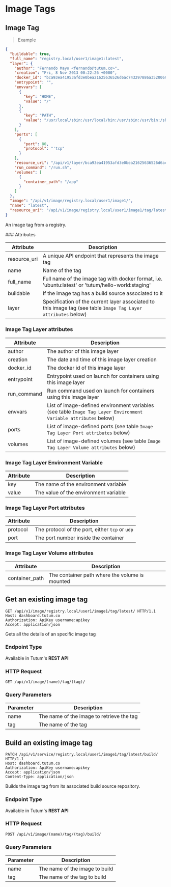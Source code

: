 # Image Tags

## Image Tag

> Example

```json
{
  "buildable": true,
  "full_name": "registry.local/user1/image1:latest",
  "layer": {
    "author": "Fernando Mayo <fernando@tutum.co>",
    "creation": "Fri, 8 Nov 2013 00:22:26 +0000",
    "docker_id": "bca93ea41953afd3e0bea21625636526d6ac743297886a3520069544a00e3a70",
    "entrypoint": "",
    "envvars": [
      {
        "key": "HOME",
        "value": "/"
      },
      {
        "key": "PATH",
        "value": "/usr/local/sbin:/usr/local/bin:/usr/sbin:/usr/bin:/sbin:/bin"
      }
    ],
    "ports": [
      {
        "port": 80,
        "protocol": "'tcp"
      }
    ],
    "resource_uri": "/api/v1/layer/bca93ea41953afd3e0bea21625636526d6ac743297886a3520069544a00e3a70/",
    "run_command": "/run.sh",
    "volumes": [
      {
        "container_path": "/app"
      }
    ]
  },
  "image": "/api/v1/image/registry.local/user1/image1/",
  "name": "latest",
  "resource_uri": "/api/v1/image/registry.local/user1/image1/tag/latest/"
}
```

An image tag from a registry.

### Attributes

Attribute | Description
--------- | -----------
resource_uri | A unique API endpoint that represents the image tag
name | Name of the tag
full_name | Full name of the image tag with docker format, i.e. 'ubuntu:latest' or 'tutum/hello-world:staging'
buildable | If the image tag has a build source associated to it
layer | Specification of the current layer associated to this image tag (see table `Image Tag Layer attributes` below)


### Image Tag Layer attributes

Attribute | Description
--------- | -----------
author | The author of this image layer
creation | The date and time of this image layer creation
docker_id | The docker id of this image layer
entrypoint | Entrypoint used on launch for containers using this image layer
run_command | Run command used on launch for containers using this image layer
envvars | List of image-defined environment variables (see table `Image Tag Layer Environment Variable attributes` below)
ports | List of image-defined ports (see table `Image Tag Layer Port attributes` below)
volumes | List of image-defined volumes (see table `Image Tag Layer Volume attributes` below)


### Image Tag Layer Environment Variable

Attribute | Description
--------- | -----------
key | The name of the environment variable
value | The value of the environment variable


### Image Tag Layer Port attributes

Attribute | Description
--------- | -----------
protocol | The protocol of the port, either `tcp` or `udp`
port | The port number inside the container


### Image Tag Layer Volume attributes

Attribute | Description
--------- | -----------
container_path | The container path where the volume is mounted


## Get an existing image tag

```http
GET /api/v1/image/registry.local/user1/image1/tag/latest/ HTTP/1.1
Host: dashboard.tutum.co
Authorization: ApiKey username:apikey
Accept: application/json
```

Gets all the details of an specific image tag

### Endpoint Type

Available in Tutum's **REST API**

### HTTP Request

`GET /api/v1/image/(name)/tag/(tag)/`

### Query Parameters

Parameter | Description
--------- | -----------
name | The name of the image to retrieve the tag
tag | The name of the tag


## Build an existing image tag

```http
PATCH /api/v1/service/registry.local/user1/image1/tag/latest/build/ HTTP/1.1
Host: dashboard.tutum.co
Authorization: ApiKey username:apikey
Accept: application/json
Content-Type: application/json

```

Builds the image tag from its associated build source repository.

### Endpoint Type

Available in Tutum's **REST API**

### HTTP Request

`POST /api/v1/image/(name)/tag/(tag)/build/`

### Query Parameters

Parameter | Description
--------- | -----------
name | The name of the image to build
tag | The name of the tag to build
